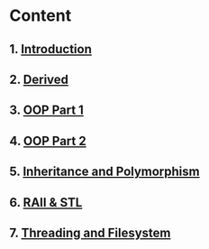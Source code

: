 # Content

## 1. [Introduction](./Session%201/readme.md)

## 2. [Derived](./Session%202/readme.md)

## 3. [OOP Part 1](./Session%203/readme.md)

## 4. [OOP Part 2](./Session%204/readme.md)

## 5. [Inheritance and Polymorphism](./Session%205/readme.md)

## 6. [RAII & STL](./Session%206/readme.md)

## 7. [Threading and Filesystem](./Session%207/readme.md)


